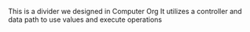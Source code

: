 This is a divider we designed in Computer Org
It utilizes a controller and data path to use values and execute operations
